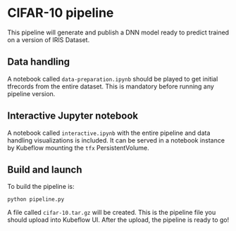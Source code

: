 # CIFAR-10 pipeline
This pipeline will generate and publish a DNN model ready to predict trained on a version of IRIS Dataset.

## Data handling
A notebook called `data-preparation.ipynb` should be played to get initial tfrecords from the entire dataset.
This is mandatory before running any pipeline version.

## Interactive Jupyter notebook
A notebook called `interactive.ipynb` with the entire pipeline and data handling visualizations is included.
It can be served in a notebook instance by Kubeflow mounting the `tfx` PersistentVolume.

## Build and launch
To build the pipeline is:
```
python pipeline.py
```
A file called `cifar-10.tar.gz` will be created. This is the pipeline file you should upload into Kubeflow UI.
After the upload, the pipeline is ready to go!